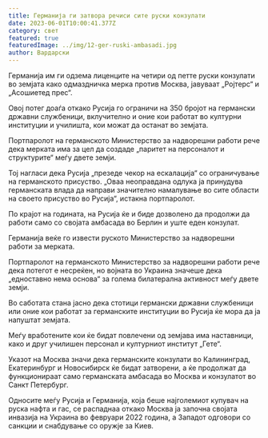 ```yaml
---
title: Германија ги затвора речиси сите руски конзулати
date: 2023-06-01T10:00:41.377Z
category: свет
featured: true
featuredImage: ../img/12-ger-ruski-ambasadi.jpg
author: Вардарски
---
```

Германија им ги одзема лиценците на четири од петте руски конзулати во земјата како одмаздничка мерка против Москва, јавуваат „Ројтерс“ и „Асошиетед прес“.

Овој потег доаѓа откако Русија го ограничи на 350 бројот на германски државни службеници, вклучително и оние кои работат во културни институции и училишта, кои можат да останат во земјата.

Портпаролот на германското Министерство за надворешни работи рече дека мерката има за цел да создаде „паритет на персоналот и структурите“ меѓу двете земји.

Тој нагласи дека Русија „презеде чекор на ескалација“ со ограничување на германското присуство. „Оваа неоправдана одлука ја принудува германската влада да направи значително намалување во сите области на своето присуство во Русија“, истакна портпаролот.

По крајот на годината, на Русија ќе и биде дозволено да продолжи да работи само со својата амбасада во Берлин и уште еден конзулат.

Германија веќе го извести руското Министерство за надворешни работи за мерката.

Портпаролот на германското Министерство за надворешни работи рече дека потегот е несреќен, но војната во Украина значеше дека „едноставно нема основа“ за голема билатерална активност меѓу двете земји.

Во саботата стана јасно дека стотици германски државни службеници или оние кои работат за германските институции во Русија ќе мора да ја напуштат земјата.

Меѓу вработените кои ќе бидат повлечени од земјава има наставници, како и друг училишен персонал и културниот институт „Гете“.

Указот на Москва значи дека германските конзулати во Калининград, Екатеринбург и Новосибирск ќе бидат затворени, а ќе продолжат да функционираат само германската амбасада во Москва и конзулатот во Санкт Петербург.

Односите меѓу Русија и Германија, која беше најголемиот купувач на руска нафта и гас, се распаднаа откако Москва ја започна својата инвазија на Украина во февруари 2022 година, а Западот одговори со санкции и снабдување со оружје за Киев.